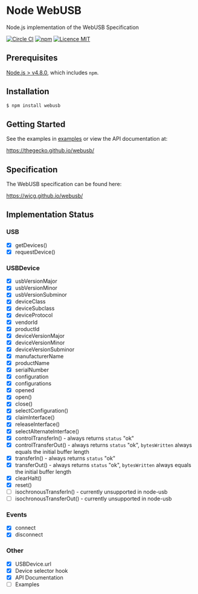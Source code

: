 # Node WebUSB
Node.js implementation of the WebUSB Specification

[![Circle CI](https://circleci.com/gh/thegecko/webusb.svg?style=shield)](https://circleci.com/gh/thegecko/webusb/)
[![npm](https://img.shields.io/npm/dm/webusb.svg)](https://www.npmjs.com/package/webusb)
[![Licence MIT](https://img.shields.io/badge/licence-MIT-blue.svg)](http://opensource.org/licenses/MIT)

## Prerequisites

[Node.js > v4.8.0](https://nodejs.org), which includes `npm`.

## Installation

```bash
$ npm install webusb
```

## Getting Started

See the examples in [examples](https://github.com/thegecko/webusb/tree/master/examples/) or view the API documentation at:

https://thegecko.github.io/webusb/

## Specification

The WebUSB specification can be found here:

https://wicg.github.io/webusb/

## Implementation Status

### USB

- [x] getDevices()
- [x] requestDevice()

### USBDevice

- [x] usbVersionMajor
- [x] usbVersionMinor
- [x] usbVersionSubminor
- [x] deviceClass
- [x] deviceSubclass
- [x] deviceProtocol
- [x] vendorId
- [x] productId
- [x] deviceVersionMajor
- [x] deviceVersionMinor
- [x] deviceVersionSubminor
- [x] manufacturerName
- [x] productName
- [x] serialNumber
- [x] configuration
- [x] configurations
- [x] opened
- [x] open()
- [x] close()
- [x] selectConfiguration()
- [x] claimInterface()
- [x] releaseInterface()
- [x] selectAlternateInterface()
- [x] controlTransferIn() - always returns `status` "ok"
- [x] controlTransferOut() - always returns `status` "ok", `bytesWritten` always equals the initial buffer length
- [x] transferIn() - always returns `status` "ok"
- [x] transferOut() - always returns `status` "ok", `bytesWritten` always equals the initial buffer length
- [x] clearHalt()
- [x] reset()
- [ ] isochronousTransferIn() - currently unsupported in node-usb
- [ ] isochronousTransferOut() - currently unsupported in node-usb

### Events

- [x] connect
- [x] disconnect

### Other

- [x] USBDevice.url
- [x] Device selector hook
- [x] API Documentation
- [ ] Examples
